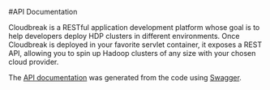 #API Documentation

 Cloudbreak is a RESTful application development platform whose goal is to help developers deploy HDP clusters in different environments. Once Cloudbreak is deployed in your favorite servlet container, it exposes a REST API, allowing you to spin up Hadoop clusters of any size with your chosen cloud provider.

The [API documentation](https://cloudbreak.sequenceiq.com/cb/api/index.html) was generated from the code using [Swagger](http://swagger.io/).
